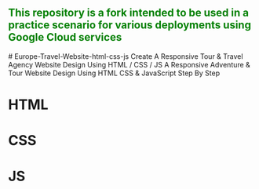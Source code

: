 <h2 style="color:green"> This repository is a fork intended to be used in a practice scenario for various deployments using Google Cloud services </h2>
# Europe-Travel-Website-html-css-js
Create A Responsive Tour &amp; Travel Agency Website Design Using HTML / CSS / JS
A Responsive Adventure & Tour Website Design Using HTML CSS  & JavaScript Step By Step


# HTML
# CSS
# JS
